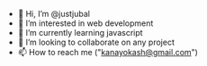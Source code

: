 - 👋 Hi, I’m @justjubal
- 👀 I’m interested in web development
- 🌱 I’m currently learning javascript
- 💞️ I’m looking to collaborate on any project
- 📫 How to reach me ("kanayokash@gmail.com")

<!---
justjubal/justjubal is a ✨ special ✨ repository because its `README.md` (this file) appears on your GitHub profile.
You can click the Preview link to take a look at your changes.
--->
